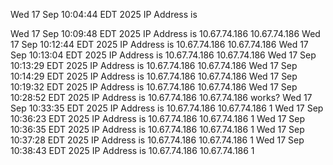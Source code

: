 
Wed 17 Sep 10:04:44 EDT 2025 IP Address is 

Wed 17 Sep 10:09:48 EDT 2025 IP Address is 10.67.74.186 
10.67.74.186 
Wed 17 Sep 10:12:44 EDT 2025 IP Address is 10.67.74.186 
10.67.74.186 
Wed 17 Sep 10:13:04 EDT 2025 IP Address is 10.67.74.186 
10.67.74.186 
Wed 17 Sep 10:13:29 EDT 2025 IP Address is 10.67.74.186 
10.67.74.186 
Wed 17 Sep 10:14:29 EDT 2025 IP Address is 10.67.74.186 
10.67.74.186 
Wed 17 Sep 10:19:32 EDT 2025 IP Address is 10.67.74.186 
10.67.74.186 
Wed 17 Sep 10:28:52 EDT 2025 IP Address is 10.67.74.186 
10.67.74.186 
works?
Wed 17 Sep 10:33:35 EDT 2025 IP Address is 10.67.74.186 
10.67.74.186 
1
Wed 17 Sep 10:36:23 EDT 2025 IP Address is 10.67.74.186 
10.67.74.186 
1
Wed 17 Sep 10:36:35 EDT 2025 IP Address is 10.67.74.186 
10.67.74.186 
1
Wed 17 Sep 10:37:28 EDT 2025 IP Address is 10.67.74.186 
10.67.74.186 
1
Wed 17 Sep 10:38:43 EDT 2025 IP Address is 10.67.74.186 
10.67.74.186 
1

